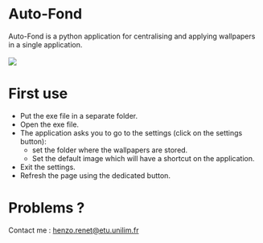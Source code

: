 # Auto-Fond
Auto-Fond is a python application for centralising and applying wallpapers in a single application. <br/> <br/>
<img src="https://skillicons.dev/icons?i=python" />

# First use 
- Put the exe file in a separate folder.
- Open the exe file.
- The application asks you to go to the settings (click on the settings button):
  - set the folder where the wallpapers are stored. 
  - Set the default image which will have a shortcut on the application.
- Exit the settings.
- Refresh the page using the dedicated button.

# Problems ?
Contact me : <a href="henzo.renet@etu.unilim.fr"> henzo.renet@etu.unilim.fr</a>
